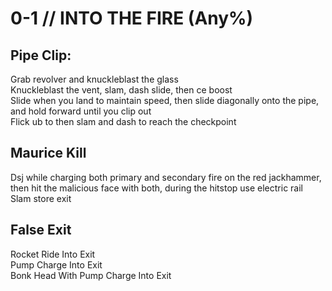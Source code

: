 # 0-1 // INTO THE FIRE (Any%)
## Pipe Clip:
Grab revolver and knuckleblast the glass <br />
Knuckleblast the vent, slam, dash slide, then ce boost <br />
Slide when you land to maintain speed, then slide diagonally onto the pipe, and hold forward until you clip out <br />
Flick ub to then slam and dash to reach the checkpoint <br />

## Maurice Kill <br />
Dsj while charging both primary and secondary fire on the red jackhammer, then hit the malicious face with both, during the hitstop use electric rail <br />
Slam store exit <br />

## False Exit <br />
Rocket Ride Into Exit <br />
Pump Charge Into Exit <br />
Bonk Head With Pump Charge Into Exit <br />